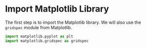 # Import Matplotlib Library

The first step is to import the Matplotlib library. We will also use the `gridspec` module from Matplotlib.

```python
import matplotlib.pyplot as plt
import matplotlib.gridspec as gridspec
```

